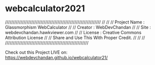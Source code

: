 # webcalculator2021
//////////////////////////////////////////////////////////////
//                                                         //
//  Project Name : Glassmorphism WebCalculator            //
//  Creator : WebDevChandan 		                           //
//  Site : webdevchandan.hawkviewer.com                 //
//  License : Creative Commons Attribution License     //
//  Share and Use This With Proper Credit.            //
//                                                   //
////////////////////////////////////////////////////// 

Check out this Project LIVE on: https://webdevchandan.github.io/webcalculator21/
